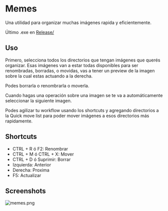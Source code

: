 # Memes
Una utilidad para organizar muchas imágenes rapida y eficientemente.

Último .exe en [Release/](https://github.com/ramirobasile/Memes/raw/master/Memes/bin/Release/Memes.exe)

## Uso

Primero, selecciona todos los directorios que tengan imágenes que querés organizar. Esas imágenes van a estar todas disponibles para ser renombradas, borradas, o movidas, vas a tener un preview de la imagen sobre la cual estas actuando a la derecha.

Podes borrarla o renombrarla o moverla.

Cuando hagas una operación sobre una imagen se te va a automáticamente seleccionar la siguiente imagen.

Podes agilizar tu workflow usando los shortcuts y agregando directorios a la Quick move list para poder mover imágenes a esos directorios más rapidamente.

## Shortcuts
* CTRL + R ó F2: Renombrar
* CTRL + M ó CTRL + X: Mover
* CTRL + D ó Suprimir: Borrar
* Izquierda: Anterior
* Derecha: Proxima
* F5: Actualizar

## Screenshots

![memes.png](https://i.postimg.cc/Gmksq112/memes.png)
